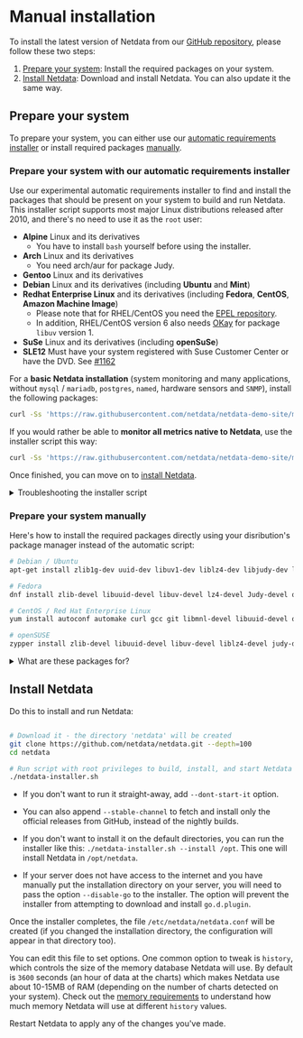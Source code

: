 # Manual installation

To install the latest version of Netdata from our [GitHub repository](https://github.com/netdata/netdata), please follow these two steps:

1. [Prepare your system](#prepare-your-system): Install the required packages on your system.
2. [Install Netdata](#install-netdata): Download and install Netdata. You can also update it the same way.


## Prepare your system

To prepare your system, you can either use our [automatic requirements installer](#prepare-your-system-with-our-automatic-requirements-installer) or install required packages [manually](#prepare-your-system-manually).


### Prepare your system with our automatic requirements installer

Use our experimental automatic requirements installer to find and install the packages that should be present on your system to build and run Netdata. This installer script supports most major Linux distributions released after 2010, and there's no need to use it as the `root` user:

- **Alpine** Linux and its derivatives
    - You have to install `bash` yourself before using the installer.
- **Arch** Linux and its derivatives
    - You need arch/aur for package Judy.
- **Gentoo** Linux and its derivatives
- **Debian** Linux and its derivatives (including **Ubuntu** and **Mint**)
- **Redhat Enterprise Linux** and its derivatives (including **Fedora**, **CentOS**, **Amazon Machine Image**)
    - Please note that for RHEL/CentOS you need the [EPEL repository](http://www.tecmint.com/how-to-enable-epel-repository-for-rhel-centos-6-5/). 
    - In addition, RHEL/CentOS version 6 also needs [OKay](https://okay.com.mx/blog-news/rpm-repositories-for-centos-6-and-7.html) for package `libuv` version 1.
- **SuSe** Linux and its derivatives (including **openSuSe**)
- **SLE12** Must have your system registered with Suse Customer Center or have the DVD. See [#1162](https://github.com/netdata/netdata/issues/1162)

For a **basic Netdata installation** (system monitoring and many applications, without  `mysql` / `mariadb`, `postgres`, `named`, hardware sensors and `SNMP`), install the following packages:

```sh
curl -Ss 'https://raw.githubusercontent.com/netdata/netdata-demo-site/master/install-required-packages.sh' >/tmp/kickstart.sh && bash /tmp/kickstart.sh -i netdata
```

If you would rather be able to **monitor all metrics native to Netdata**, use the installer script this way:

```sh
curl -Ss 'https://raw.githubusercontent.com/netdata/netdata-demo-site/master/install-required-packages.sh' >/tmp/kickstart.sh && bash /tmp/kickstart.sh -i netdata-all
```

Once finished, you can move on to [install Netdata](#install-netdata).

<details markdown="1"><summary>Troubleshooting the installer script</summary>

If the above command(s) do not work for you, please [open an issue on GitHub](https://github.com/netdata/netdata/issues/new?title=packages%20installer%20failed&labels=installation%20help&body=The%20experimental%20packages%20installer%20failed.%0A%0AThis%20is%20what%20it%20says:%0A%0A%60%60%60txt%0A%0Aplease%20paste%20your%20screen%20here%0A%0A%60%60%60) with a copy of the message you get on screen. 

We're working hard to make this script work everywhere, and so your issues are invaluable to us. This is why the script [reports back](https://github.com/netdata/netdata/issues/2054) success or failure for all its runs.

</details>

### Prepare your system manually

Here's how to install the required packages directly using your disribution's package manager instead of the automatic script:

```bash
# Debian / Ubuntu
apt-get install zlib1g-dev uuid-dev libuv1-dev liblz4-dev libjudy-dev libssl-dev libmnl-dev gcc make git autoconf autoconf-archive autogen automake pkg-config curl python

# Fedora
dnf install zlib-devel libuuid-devel libuv-devel lz4-devel Judy-devel openssl-devel libmnl-devel gcc make git autoconf autoconf-archive autogen automake pkgconfig curl findutils python

# CentOS / Red Hat Enterprise Linux
yum install autoconf automake curl gcc git libmnl-devel libuuid-devel openssl-devel libuv-devel lz4-devel Judy-devel make nc pkgconfig python zlib-devel

# openSUSE
zypper install zlib-devel libuuid-devel libuv-devel liblz4-devel judy-devel libopenssl-devel libmnl-devel gcc make git autoconf autoconf-archive autogen automake pkgconfig curl findutils python
```

<details markdown="1"><summary>What are these packages for?</summary>

**Required**: Netdata will **fail to start** without the following:

package|description
:-----:|-----------
`libuuid`|part of `util-linux` for GUIDs management
`zlib`|gzip compression for the internal Netdata web server

**Required for DB engine**: While optional to run Netdata, these packages are required for the [DB engine](../../database/engine/).

|package|description|
|:-----:|-----------|
|`libuv`|multi-platform support library with a focus on asynchronous I/O|
|`liblz4`|Extremely Fast Compression algorithm|
|`Judy`|General purpose dynamic array|
|`openssl`|Cryptography and SSL/TLS Toolkit|

**Optional for collection and plugins**: These packages enable or further enhance Netdata's metrics collection capabilities, and greatly enhance its effectiveness, but are ultimately optional:

package|description
:-----:|-----------
`bash`|for shell plugins and **alarm notifications**
`curl`|for shell plugins and **alarm notifications**
`iproute` or `iproute2`|for monitoring **Linux traffic QoS**<br/>use `iproute2` if `iproute` reports as not available or obsolete
`python`|for most of the external plugins
`python-yaml`|used for monitoring **beanstalkd**
`python-beanstalkc`|used for monitoring **beanstalkd**
`python-dnspython`|used for monitoring DNS query time
`python-ipaddress`|used for monitoring **DHCPd**<br/>this package is required only if the system has python v2. python v3 has this functionality embedded
`python-mysqldb`<br/>or<br/>`python-pymysql`|used for monitoring **mysql** or **mariadb** databases<br/>`python-mysqldb` is a lot faster and thus preferred
`python-psycopg2`|used for monitoring **postgresql** databases
`python-pymongo`|used for monitoring **mongodb** databases
`nodejs`|used for `node.js` plugins for monitoring **named** and **SNMP** devices
`lm-sensors`|for monitoring **hardware sensors**
`libmnl`|for collecting netfilter metrics
`netcat`|for shell plugins to collect metrics from remote systems

</details>


## Install Netdata

Do this to install and run Netdata:

```sh

# Download it - the directory 'netdata' will be created
git clone https://github.com/netdata/netdata.git --depth=100
cd netdata

# Run script with root privileges to build, install, and start Netdata
./netdata-installer.sh

```

* If you don't want to run it straight-away, add `--dont-start-it` option.

* You can also append `--stable-channel` to fetch and install only the official releases from GitHub, instead of the nightly builds.

* If you don't want to install it on the default directories, you can run the installer like this: `./netdata-installer.sh --install /opt`. This one will install Netdata in `/opt/netdata`.

* If your server does not have access to the internet and you have manually put the installation directory on your server, you will need to pass the option `--disable-go` to the installer. The option will prevent the installer from attempting to download and install `go.d.plugin`. 

Once the installer completes, the file `/etc/netdata/netdata.conf` will be created (if you changed the installation directory, the configuration will appear in that directory too).

You can edit this file to set options. One common option to tweak is `history`, which controls the size of the memory database Netdata will use. By default is `3600` seconds (an hour of data at the charts) which makes Netdata use about 10-15MB of RAM (depending on the number of charts detected on your system). Check out the [memory requirements](../../database/#database) to understand how much memory Netdata will use at different `history` values.

Restart Netdata to apply any of the changes you've made.